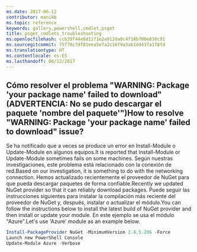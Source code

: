 ```yaml
---
ms.date: 2017-06-12
contributor: manikb
ms.topic: reference
keywords: gallery,powershell,cmdlet,psget
title: psget_cmdlets_troubleshooting
ms.openlocfilehash: ccb39f44e8d11f1e2a912da0c4f18b700e836c91
ms.sourcegitcommit: 75f70c7df01eea5e7a2c16f9a3ab1dd437a1f8fd
ms.translationtype: HT
ms.contentlocale: es-ES
ms.lasthandoff: 06/12/2017
---
```

## <a name="how-to-resolve-warning-package-your-package-name-failed-to-download-issue"></a><span data-ttu-id="3b2f6-103">Cómo resolver el problema "WARNING: Package 'your package name' failed to download" (ADVERTENCIA: No se pudo descargar el paquete 'nombre del paquete'")</span><span class="sxs-lookup"><span data-stu-id="3b2f6-103">How to resolve "WARNING: Package 'your package name' failed to download" issue?</span></span>




<span data-ttu-id="3b2f6-104">Se ha notificado que a veces se produce un error en Install-Module o Update-Module en algunos equipos.</span><span class="sxs-lookup"><span data-stu-id="3b2f6-104">It is reported that Install-Module or Update-Module sometimes fails on some machines.</span></span>
<span data-ttu-id="3b2f6-105">Según nuestras investigaciones, este problema está relacionado con la conexión de red.</span><span class="sxs-lookup"><span data-stu-id="3b2f6-105">Based on our investigation, it is something to do with the networking connection.</span></span>
<span data-ttu-id="3b2f6-106">Hemos actualizado recientemente el proveedor de NuGet para que pueda descargar paquetes de forma confiable.</span><span class="sxs-lookup"><span data-stu-id="3b2f6-106">Recently we updated NuGet provider so that it can reliably download packages.</span></span>
<span data-ttu-id="3b2f6-107">Puede seguir las instrucciones siguientes para instalar la compilación más reciente del proveedor de NuGet y, después, instalar o actualizar el módulo.</span><span class="sxs-lookup"><span data-stu-id="3b2f6-107">You can follow the instructions below to install the latest build of NuGet provider and then install or update your module.</span></span>
<span data-ttu-id="3b2f6-108">En este ejemplo se usa el módulo "Azure".</span><span class="sxs-lookup"><span data-stu-id="3b2f6-108">Let's use 'Azure' module as an example below.</span></span>

```powershell
Install-PackageProvider NuGet -MinimumVersion 2.8.5.206 -Force
Launch new PowerShell Console
Update-Module Azure -Verbose
```

